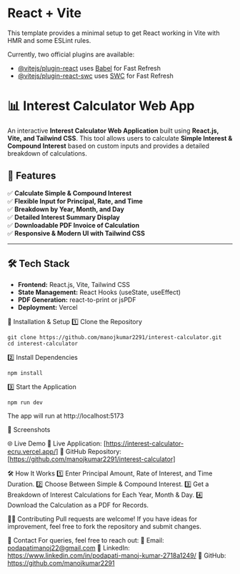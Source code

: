 # React + Vite

This template provides a minimal setup to get React working in Vite with HMR and some ESLint rules.

Currently, two official plugins are available:

- [@vitejs/plugin-react](https://github.com/vitejs/vite-plugin-react/blob/main/packages/plugin-react/README.md) uses [Babel](https://babeljs.io/) for Fast Refresh
- [@vitejs/plugin-react-swc](https://github.com/vitejs/vite-plugin-react-swc) uses [SWC](https://swc.rs/) for Fast Refresh


# 📊 Interest Calculator Web App

An interactive **Interest Calculator Web Application** built using **React.js, Vite, and Tailwind CSS**. This tool allows users to calculate **Simple Interest & Compound Interest** based on custom inputs and provides a detailed breakdown of calculations.

## 🚀 Features

✅ **Calculate Simple & Compound Interest**  
✅ **Flexible Input for Principal, Rate, and Time**  
✅ **Breakdown by Year, Month, and Day**  
✅ **Detailed Interest Summary Display**  
✅ **Downloadable PDF Invoice of Calculation**  
✅ **Responsive & Modern UI with Tailwind CSS**  

---

## 🛠️ Tech Stack

- **Frontend:** React.js, Vite, Tailwind CSS  
- **State Management:** React Hooks (useState, useEffect)  
- **PDF Generation:** react-to-print or jsPDF  
- **Deployment:** Vercel  


🔧 Installation & Setup
1️⃣ Clone the Repository
```
git clone https://github.com/manojkumar2291/interest-calculator.git
cd interest-calculator
```
2️⃣ Install Dependencies
```
npm install
```
3️⃣ Start the Application
```
npm run dev
```
The app will run at http://localhost:5173

📸 Screenshots

🌐 Live Demo
🔗 Live Application: [https://interest-calculator-ecru.vercel.app/]
🔗 GitHub Repository: [https://github.com/manojkumar2291/interest-calculator]

🛠️ How It Works
1️⃣ Enter Principal Amount, Rate of Interest, and Time Duration.
2️⃣ Choose Between Simple & Compound Interest.
3️⃣ Get a Breakdown of Interest Calculations for Each Year, Month & Day.
4️⃣ Download the Calculation as a PDF for Records.

🧑‍💻 Contributing
Pull requests are welcome! If you have ideas for improvement, feel free to fork the repository and submit changes.

📩 Contact
For queries, feel free to reach out:
📧 Email: podapatimanoj22@gmail.com
🔗 LinkedIn: https://www.linkedin.com/in/podapati-manoj-kumar-2718a1249/
🐙 GitHub: https://github.com/manojkumar2291




